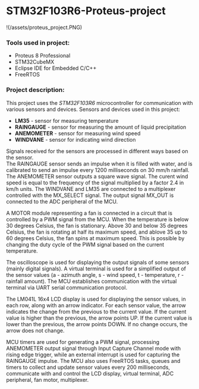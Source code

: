 # STM32F103R6-Proteus-project

!(/assets/proteus_project.PNG)

### Tools used in project:
- Proteus 8 Professional
- STM32CubeMX
- Eclipse IDE for Embedded C/C++
- FreeRTOS

### Project description:
This project uses the *STM32F103R6* microcontroller for communication with various sensors and devices.
Sensors and devices used in this project:
- **LM35** - sensor for measuring temperature
- **RAINGAUGE** - sensor for measuring the amount of liquid precipitation
- **ANEMOMETER** - sensor for measuring wind speed
- **WINDVANE** - sensor for indicating wind direction

Signals received for the sensors are processed in different ways based on the sensor.<br>
The RAINGAUGE sensor sends an impulse when it is filled with water, and is calibrated to send an impulse every 1200 milliseconds on 30 mm/h rainfall.
The ANEMOMETER sensor outputs a square wave signal. The curent wind speed is equal to the frequency of the signal multiplied by a factor 2.4 in km/h units.
The WINDVANE and LM35 are connected to a multiplexer controlled with the MX_SELECT signal. The output signal MX_OUT is connected to the ADC peripheral of the MCU.

A MOTOR module representing a fan is connected in a circuit that is controlled by a PWM signal from the MCU. When the temperature is below 30 degrees Celsius,
the fan is stationary. Above 30 and below 35 degrees Celsius, the fan is rotating at half its maximum speed, and ablove 35 up to 60 degrees Celsius,
the fan spins at maximum speed. This is possible by changing the duty cycle of the PWM signal based on the current temperature.

The oscilloscope is used for displaying the output signals of some sensors (mainly digital signals).
A virtual terminal is used for a simplified output of the sensor values (a - azimuth angle, s - wind speed, t - temperature, r - rainfall amount).
The MCU establishes communication with the virtual terminal via UART serial communication protocol.

The LM041L 16x4 LCD display is used for displaying the sensor values, in each row, along with an arrow indicator.
For each sensor value, the arrow indicates the change from the previous to the current value. 
If the current value is higher than the previous, the arrow points UP.
If the current value is lower than the previous, the arrow points DOWN.
If no change occurs, the arrow does not change.

MCU timers are used for generating a PWM signal, processing ANEMOMETER output signal through Input Capture Channel mode with rising edge trigger,
while an external interrupt is used for capturing the RAINGAUGE impulse.
The MCU also uses FreeRTOS tasks, queues and timers to collect and update sensor values every 200 milliseconds, communicate with and control the LCD display,
virtual terminal, ADC peripheral, fan motor, multiplexer.
